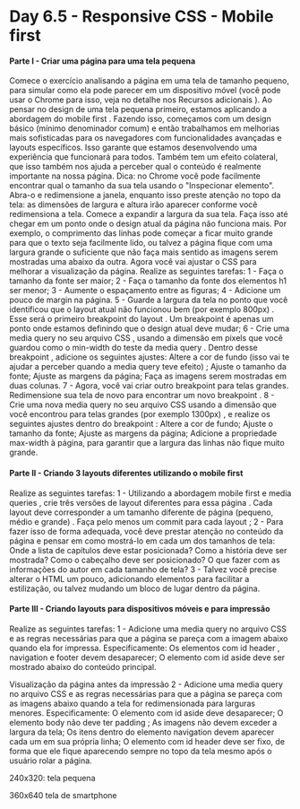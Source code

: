 # Day 6.5 - Responsive CSS - Mobile first

#### Parte I - Criar uma página para uma tela pequena

Comece o exercício analisando a página em uma tela de tamanho pequeno, para simular como ela pode parecer em um dispositivo móvel (você pode usar o Chrome para isso, veja no detalhe nos Recursos adicionais ).
Ao pensar no design de uma tela pequena primeiro, estamos aplicando a abordagem do mobile first . Fazendo isso, começamos com um design básico (mínimo denominador comum) e então trabalhamos em melhorias mais sofisticadas para os navegadores com funcionalidades avançadas e layouts específicos.
Isso garante que estamos desenvolvendo uma experiência que funcionará para todos. Também tem um efeito colateral, que isso também nos ajuda a perceber qual o conteúdo é realmente importante na nossa página.
Dica: no Chrome você pode facilmente encontrar qual o tamanho da sua tela usando o "Inspecionar elemento". Abra-o e redimensione a janela, enquanto isso preste atenção no topo da tela: as dimensões de largura e altura irão aparecer conforme você redimensiona a tela.
Comece a expandir a largura da sua tela. Faça isso até chegar em um ponto onde o design atual da página não funciona mais. Por exemplo, o comprimento das linhas pode começar a ficar muito grande para que o texto seja facilmente lido, ou talvez a página fique com uma largura grande o suficiente que não faça mais sentido as imagens serem mostradas uma abaixo da outra.
Agora você vai ajustar o CSS para melhorar a visualização da página.
Realize as seguintes tarefas:
1 - Faça o tamanho da fonte ser maior;
2 - Faça o tamanho da fonte dos elementos h1 ser menor;
3 - Aumente o espaçamento entre as figuras;
4 - Adicione um pouco de margin na página.
5 - Guarde a largura da tela no ponto que você identificou que o layout atual não funcionou bem (por exemplo 800px) . Esse será o primeiro breakpoint do layout . Um breakpoint é apenas um ponto onde estamos definindo que o design atual deve mudar;
6 - Crie uma media query no seu arquivo CSS , usando a dimensão em pixels que você guardou como o min-width do teste da media query . Dentro desse breakpoint , adicione os seguintes ajustes:
Altere a cor de fundo (isso vai te ajudar a perceber quando a media query teve efeito) ;
Ajuste o tamanho da fonte;
Ajuste as margens da página;
Faça as imagens serem mostradas em duas colunas.
7 - Agora, você vai criar outro breakpoint para telas grandes. Redimensione sua tela de novo para encontrar um novo breakpoint .
8 - Crie uma nova media query no seu arquivo CSS usando a dimensão que você encontrou para telas grandes (por exemplo 1300px) , e realize os seguintes ajustes dentro do breakpoint :
Altere a cor de fundo;
Ajuste o tamanho da fonte;
Ajuste as margens da página;
Adicione a propriedade max-width à página, para garantir que a largura das linhas não fique muito grande.

#### Parte II - Criando 3 layouts diferentes utilizando o mobile first

Realize as seguintes tarefas:
1 - Utilizando a abordagem mobile first e media queries , crie três versões de layout diferentes para essa página . Cada layout deve corresponder a um tamanho diferente de página (pequeno, médio e grande) . Faça pelo menos um commit para cada layout ;
2 - Para fazer isso de forma adequada, você deve prestar atenção no conteúdo da página e pensar em como mostrá-lo em cada um dos tamanhos de tela:
Onde a lista de capítulos deve estar posicionada?
Como a história deve ser mostrada?
Como o cabeçalho deve ser posicionado?
O que fazer com as informações do autor em cada tamanho de tela?
3 - Talvez você precise alterar o HTML um pouco, adicionando elementos para facilitar a estilização, ou talvez mudando um bloco de lugar dentro da página.

#### Parte III - Criando layouts para dispositivos móveis e para impressão

Realize as seguintes tarefas:
1 - Adicione uma media query no arquivo CSS e as regras necessárias para que a página se pareça com a imagem abaixo quando ela for impressa. Especificamente:
Os elementos com id header , navigation e footer devem desaparecer;
O elemento com id aside deve ser mostrado abaixo do conteúdo principal.

Visualização da página antes da impressão
2 - Adicione uma media query no arquivo CSS e as regras necessárias para que a página se pareça com as imagens abaixo quando a tela for redimensionada para larguras menores. Especificamente:
O elemento com id aside deve desaparecer;
O elemento body não deve ter padding ;
As imagens não devem exceder a largura da tela;
Os itens dentro do elemento navigation devem aparecer cada um em sua própria linha;
O elemento com id header deve ser fixo, de forma que ele fique aparecendo sempre no topo da tela mesmo após o usuário rolar a página.

240x320: tela pequena

360x640 tela de smartphone
